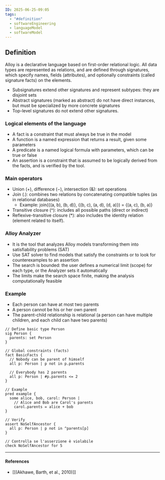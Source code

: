 ```yaml
---
ID: 2025-06-25-09:05
tags:
  - "#definition"
  - softwareEngineering
  - languageModel
  - softwareModel
---
```

## Definition

Alloy is a declarative language based on first-order relational logic. All data types are represented as relations, and are defined through signatures, which specify names, fields (attributes), and optionally constraints (called signature facts) on the elements.
- Subsignatures extend other signatures and represent subtypes: they are disjoint sets
- Abstract signatures (marked as abstract) do not have direct instances, but must be specialized by more concrete signatures
- Top-level signatures do not extend other signatures.

### Logical elements of the language

- A fact is a constraint that must always be true in the model
- A function is a named expression that returns a result, given some parameters
- A predicate is a named logical formula with parameters, which can be true or false
- An assertion is a constraint that is assumed to be logically derived from the facts, and is verified by the tool.

### Main operators

- Union (+), difference (−), intersection (&): set operations
- Join (.): combines two relations by concatenating compatible tuples (as in relational databases)
	- Example: join({(a, b), (b, d)}, {(b, c), (a, d), (d, a)}) = {(a, c), (b, a)}
- Transitive closure (^): includes all possible paths (direct or indirect)
- Reflexive-transitive closure (*): also includes the identity relation (element related to itself).

### Alloy Analyzer

- It is the tool that analyzes Alloy models transforming them into satisfiability problems (SAT)
- Use SAT solver to find models that satisfy the constraints or to look for counterexamples to an assertion
- The search is bounded: the user defines a numerical limit (scope) for each type, or the Analyzer sets it automatically
- The limits make the search space finite, making the analysis computationally feasible

### Example

- Each person can have at most two parents
- A person cannot be his or her own parent
- The parent-child relationship is relational (a person can have multiple children, and each child can have two parents)

```alloy
// Define basic type Person
sig Person {
  parents: set Person
}

// Global constraints (facts)
fact BasicFacts {
  // Nobody can be parent of himself
  all p: Person | p not in p.parents

  // Everybody has 2 parents
  all p: Person | #p.parents <= 2
}

// Example
pred example {
  some alice, bob, carol: Person |
    // Alice and Bob are Carol's parents
    carol.parents = alice + bob
}

// Verify
assert NoSelfAncestor {
  all p: Person | p not in ^parents[p]
}

// Controlla se l'asserzione è violabile
check NoSelfAncestor for 5

```

---
#### References
- [[(Akhawe, Barth, et al., 2010)]]